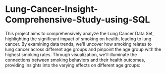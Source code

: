 # Lung-Cancer-Insight-Comprehensive-Study-using-SQL

This project aims to comprehensively analyze the Lung Cancer Data Set, highlighting the significant impact of smoking on health, leading to lung cancer. By examining data trends, we'll uncover how smoking relates to lung cancer across different age groups and pinpoint the age group with the highest smoking rates. Through visualization, we'll illuminate the connections between smoking behaviors and their health outcomes, providing insights into the varying effects on different age groups:

